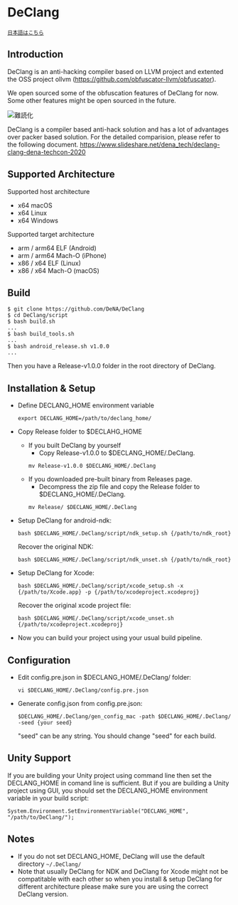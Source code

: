 # DeClang

<sub>[日本語はこちら](https://github.com/DeNA/DeClang/blob/declang-8.0.1/README_JP.md)</sub>

## Introduction

DeClang is an anti-hacking compiler based on LLVM project and extented the OSS project ollvm (https://github.com/obfuscator-llvm/obfuscator). 

We open sourced some of the obfuscation features of DeClang for now. Some other features might be open sourced in the future.

![難読化](https://user-images.githubusercontent.com/1781263/97404801-02c20780-193a-11eb-9a28-1870375e03fe.png "難読化")

DeClang is a compiler based anti-hack solution and has a lot of advantages over packer based solution. For the detailed comparision, please refer to the following document.
https://www.slideshare.net/dena_tech/declang-clang-dena-techcon-2020

## Supported Architecture

Supported host architecture

- x64 macOS
- x64 Linux
- x64 Windows

Supported target architecture

- arm / arm64 ELF (Android)
- arm / arm64 Mach-O (iPhone)
- x86 / x64 ELF (Linux)
- x86 / x64 Mach-O (macOS)

## Build

```
$ git clone https://github.com/DeNA/DeClang
$ cd DeClang/script
$ bash build.sh
...
$ bash build_tools.sh
...
$ bash android_release.sh v1.0.0
...
```
Then you have a Release-v1.0.0 folder in the root directory of DeClang.

## Installation & Setup

- Define DECLANG_HOME environment variable
  ```
  export DECLANG_HOME=/path/to/declang_home/
  ```

- Copy Release folder to $DECLAHG_HOME
  - If you built DeClang by yourself
    - Copy Release-v1.0.0 to $DECLANG_HOME/.DeClang. 
    ```
    mv Release-v1.0.0 $DECLANG_HOME/.DeClang
    ```
  - If you downloaded pre-built binary from Releases page.
    - Decompress the zip file and copy the Release folder to $DECLANG_HOME/.DeClang.
    ```
    mv Release/ $DECLANG_HOME/.DeClang
    ```

- Setup DeClang for android-ndk:
  ```
  bash $DECLANG_HOME/.DeClang/script/ndk_setup.sh {/path/to/ndk_root}
  ```
  Recover the original NDK:
  ```
  bash $DECLANG_HOME/.DeClang/script/ndk_unset.sh {/path/to/ndk_root}
  ```


- Setup DeClang for Xcode:
  ```
  bash $DECLANG_HOME/.DeClang/script/xcode_setup.sh -x {/path/to/Xcode.app} -p {/path/to/xcodeproject.xcodeproj}
  ```
  Recover the original xcode project file:
  ```
  bash $DECLANG_HOME/.DeClang/script/xcode_unset.sh {/path/to/xcodeproject.xcodeproj}
  ```

- Now you can build your project using your usual build pipeline.

## Configuration

- Edit config.pre.json in $DECLANG_HOME/.DeClang/ folder:
  ```
  vi $DECLANG_HOME/.DeClang/config.pre.json
  ```
- Generate config.json from config.pre.json:
  ```
  $DECLANG_HOME/.DeClang/gen_config_mac -path $DECLANG_HOME/.DeClang/ -seed {your seed}
  ```
  "seed" can be any string. You should change "seed" for each build.

## Unity Support

If you are building your Unity project using command line then set the DECLANG_HOME in comand line is sufficient.
But if you are building a Unity project using GUI, you should set the DECLANG_HOME environment variable in your build script:
```
System.Environment.SetEnvironmentVariable("DECLANG_HOME", "/path/to/DeClang/");
```

## Notes

- If you do not set DECLANG_HOME, DeClang will use the default directory `~/.DeClang/`
- Note that usually DeClang for NDK and DeClang for Xcode might not be compatitable with each other so when you install & setup DeClang 
for different architecture please make sure you are using the correct DeClang version.


